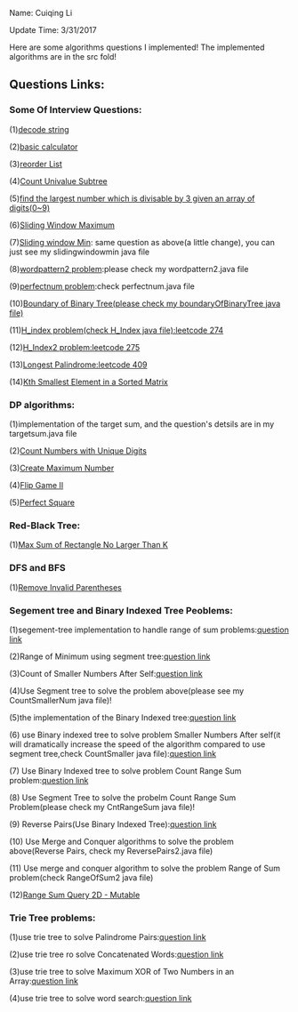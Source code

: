 Name: Cuiqing Li

Update Time: 3/31/2017

Here are some algorithms questions I implemented!
The implemented algorithms are in the src fold!

## Questions Links:

### Some Of Interview Questions:
(1)[decode string](https://www.careercup.com/question?id=5692396030394368)

(2)[basic calculator](https://leetcode.com/problems/basic-calculator/)

(3)[reorder List](https://leetcode.com/problems/reorder-list/)

(4)[Count Univalue Subtree](https://leetcode.com/problems/count-univalue-subtrees/)

(5)[find the largest number which is divisable by 3 given an array of digits(0~9)](https://www.careercup.com/question?id=5746456070717440)

(6)[Sliding Window Maximum](https://leetcode.com/problems/sliding-window-maximum/#/description) 

(7)[Sliding window Min](https://leetcode.com/problems/sliding-window-maximum/#/description): same question as above(a little change), you can just see my slidingwindowmin java file

(8)[wordpattern2 problem](https://leetcode.com/problems/word-pattern-ii/#/description):please check my wordpattern2.java file

(9)[perfectnum problem](https://leetcode.com/contest/leetcode-weekly-contest-25/problems/perfect-number/):check perfectnum.java file

(10)[Boundary of Binary Tree(please check my boundaryOfBinaryTree java file)](https://leetcode.com/problems/boundary-of-binary-tree/#/description)

(11)[H_index problem(check H_Index java file):leetcode 274](https://leetcode.com/problems/h-index/#/description)

(12)[H_Index2 problem:leetcode 275](https://leetcode.com/problems/h-index-ii/#/description)

(13)[Longest Palindrome:leetcode 409](https://leetcode.com/problems/longest-palindrome/#/description)

(14)[Kth Smallest Element in a Sorted Matrix](https://leetcode.com/problems/kth-smallest-element-in-a-sorted-matrix/#/description)

### DP algorithms:

(1)implementation of the target sum, and the question's detsils are in my targetsum.java file

(2)[Count Numbers with Unique Digits](https://leetcode.com/problems/count-numbers-with-unique-digits/#/description)

(3)[Create Maximum Number](https://leetcode.com/problems/create-maximum-number/#/description)

(4)[Flip Game II](https://leetcode.com/problems/flip-game-ii/#/description)

(5)[Perfect Square](https://leetcode.com/problems/perfect-squares/#/description)

### Red-Black Tree:

(1)[Max Sum of Rectangle No Larger Than K](https://leetcode.com/problems/max-sum-of-sub-matrix-no-larger-than-k/#/description)

### DFS and BFS

(1)[Remove Invalid Parentheses](https://leetcode.com/problems/remove-invalid-parentheses/#/description)

### Segement tree and Binary Indexed Tree Peoblems:

(1)segement-tree implementation to handle range of sum problems:[question link](https://www.hackerearth.com/practice/notes/segment-tree-and-lazy-propagation/)

(2)Range of Minimum using segment tree:[question link](https://www.topcoder.com/community/data-science/data-science-tutorials/range-minimum-query-and-lowest-common-ancestor/)

(3)Count of Smaller Numbers After Self:[question link](https://leetcode.com/problems/count-of-smaller-numbers-after-self/?tab=Description#/description)

(4)Use Segment tree to solve the problem above(please see my CountSmallerNum java file)!

(5)the implementation of the Binary Indexed tree:[question link](https://www.topcoder.com/community/data-science/data-science-tutorials/binary-indexed-trees/)

(6) use  Binary indexed tree to solve problem Smaller Numbers After self(it will dramatically increase the speed of the algorithm compared to use segment tree,check CountSmaller java file):[question link](https://leetcode.com/problems/count-of-smaller-numbers-after-self/#/description)

(7) Use Binary Indexed tree to solve problem Count Range Sum problem:[question link](https://leetcode.com/problems/count-of-range-sum/#/description)

(8) Use Segment Tree to solve the probelm Count Range Sum Problem(please check my CntRangeSum java file)!

(9) Reverse Pairs(Use Binary Indexed Tree):[question link](https://leetcode.com/problems/reverse-pairs/?tab=Description#/description)

(10) Use Merge and Conquer algorithms to solve the problem above(Reverse Pairs, check my ReversePairs2.java file)

(11) Use merge and conquer algorithm to solve the problem Range of Sum problem(check RangeOfSum2 java file)

(12)[Range Sum Query 2D - Mutable](https://leetcode.com/problems/range-sum-query-2d-mutable/#/description)

### Trie Tree problems:

(1)use trie tree to solve Palindrome Pairs:[question link](https://leetcode.com/problems/palindrome-pairs/#/description)

(2)use trie tree ro solve Concatenated Words:[question link](https://leetcode.com/problems/concatenated-words/#/description)

(3)use trie tree to solve Maximum XOR of Two Numbers in an Array:[question link](https://leetcode.com/problems/maximum-xor-of-two-numbers-in-an-array/#/description)

(4)use trie tree to solve word search:[question link](https://leetcode.com/problems/word-search-ii/#/description)
